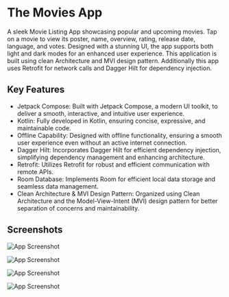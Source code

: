 
# The Movies App

A sleek Movie Listing App showcasing popular and upcoming movies. Tap on a movie to view its poster, name, overview, rating, release date, language, and votes. Designed with a stunning UI, the app supports both light and dark modes for an enhanced user experience. This application is built using clean Architecture and MVI design pattern. Additionally this app uses Retrofit for network calls and Dagger Hilt for dependency injection.

## Key Features

- Jetpack Compose: Built with Jetpack Compose, a modern UI toolkit, to deliver a smooth, interactive, and intuitive user experience.
- Kotlin: Fully developed in Kotlin, ensuring concise, expressive, and maintainable code.
- Offline Capability: Designed with offline functionality, ensuring a smooth user experience even without an active internet connection.
- Dagger Hilt: Incorporates Dagger Hilt for efficient dependency injection, simplifying dependency management and enhancing architecture.
- Retrofit: Utilizes Retrofit for robust and efficient communication with remote APIs.
- Room Database: Implements Room for efficient local data storage and seamless data management.
- Clean Architecture & MVI Design Pattern: Organized using Clean Architecture and the Model-View-Intent (MVI) design pattern for better separation of concerns and maintainability.


## Screenshots

![App Screenshot](https://drive.google.com/uc?export=view&id=1rX-GRAy2E6JhOF1YH2luov9PKmezWdoD)

![App Screenshot](https://drive.google.com/uc?export=view&id=1hRVbOoQKreeHhhcKrCoY17SJmBfahOyv)

![App Screenshot](https://drive.google.com/uc?export=view&id=1oj7u5TpevDsjhR1Vhh82j3_ZLi-Uzdvx)

![App Screenshot](https://drive.google.com/uc?export=view&id=1NSs8U0K1f7alzVjDZsfVnLDXeoqR6zQT)

